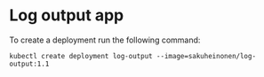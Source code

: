 # Log output app

To create a deployment run the following command:
```shell
kubectl create deployment log-output --image=sakuheinonen/log-output:1.1
```
